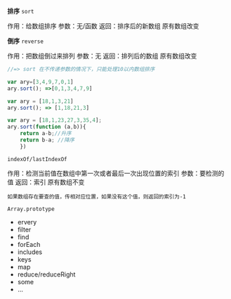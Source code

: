 **排序** `sort`

作用：给数组排序
参数：无/函数
返回：排序后的新数组
原有数组改变




**倒序** `reverse`

作用：把数组倒过来排列
参数：无
返回：排列后的数组
原有数组改变

```javascript
//=> sort 在不传递参数的情况下，只能处理10以内数组排序

var ary=[3,4,9,7,0,1]
ary.sort(); =>[0,1,3,4,7,9]

var ary = [18,1,3,21]
ary.sort(); => [1,18,21,3]

var ary = [18,1,23,27,3,35,4];
ary.sort(function (a,b)){
    return a-b;//升序
    return b-a; //降序
    })
```

`indexOf/lastIndexOf`

作用：检测当前值在数组中第一次或者最后一次出现位置的索引
参数：要检测的值
返回：索引
原有数组不变

`如果数组存在要查的值，传相对应位置，如果没有这个值，则返回的索引为-1`


`Array.prototype`
- ervery
- filter
- find
- forEach
- includes
- keys
- map
- reduce/reduceRight
- some
- ...
